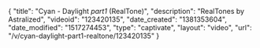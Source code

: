 {
    "title": "Cyan - Daylight _part1_ (RealTone)",
    "description": "RealTones by Astralized",
    "videoid": "123420135",
    "date_created": "1381353604",
    "date_modified": "1517274453",
    "type": "captivate",
    "layout": "video",
    "url": "\/v\/cyan-daylight-part1-realtone\/123420135"
}